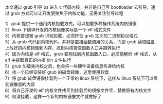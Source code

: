 本文通过 grub 引导 os 进入 c 代码内核，并非是自己写 bootloader 去引导，通过 grub 方式可以让开发更聚焦于内核功能，无需关注引导过程<br>

1）grub 提供一个通用内核加载方式，可以加载多种操作系统内核镜像<br>
2）linux 下编译开发的内核镜像实际是一个 elf 格式文件<br>
3）内核要想被 grub 识别加载，必须符合 grub 定义的二进制协议格式<br>
3）从 grub 代码到内核代码，并非是直接函数调用的关系，而是 grub 读取磁盘上放好的内核镜像到内存，找到内核镜像函数入口并跳转执行<br>
4）因为内核是 elf 格式，grub 要想找到内核函数入口，必须能解析 elf 格式，从 elf 中提取真正的内核 bin 文件执行<br>
5）grub 加载完内核之后，也会把一些硬件设备信息传递给内核<br>
6）找一个已经安装好 grub 的磁盘镜像，这里使用软盘<br>
7）将 grub 软盘镜像挂载到一个正常的 linux 系统下，这样从 linux 系统下可以看到镜像里的内容<br>
8）将自己开发的 elf 内核文件拷贝到挂载后的镜像文件里，替换原有内核文件<br>
9）取消挂载，这样一个新的内核镜像文件就做好了<br>






